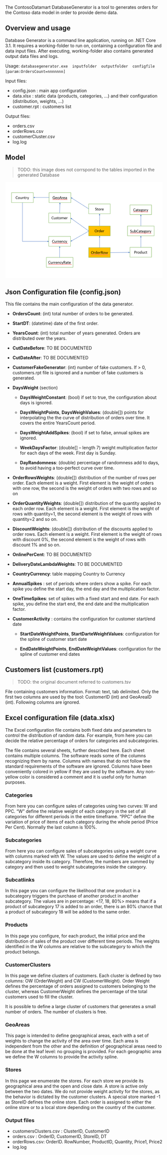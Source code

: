 The ContosoDatamart DatabaseGenerator is a tool to generates orders for the Contoso data model in order to provide demo data.

## Overview and usage
Database Generator  is a command line application, running on .NET Core 3.1. It requires a working-folder to run on, containing a configuration file and data input files. After executing, working-folder also contains generated output data files and logs.

Usage:  `databasegenerator.exe  inputfolder  outputfolder  configfile  [param:OrdersCount=nnnnnnn]`

Input files:
- config.json : main app configuration
- data.xlsx : static data (products, categories, …) and their configuration (distribution, weights, …)
- customer.rpt : customers list

Output files:
- orders.csv
- orderRows.csv
- customerCluster.csv
- log.log

## Model

> TODO: this image does not corrspond to the tables imported in the generated Database

<img src="images/contoso-datamart-model.png" with=280>

## Json Configuration file (config.json)

This file contains the main configuration of the data generator.
- **OrdersCount**: (int) total number of orders to be generated.

- **StartDT**: (datetime) date of the first order.

- **YearsCount**: (int) total number of years generated. Orders are distributed over the years.

- **CutDateBefore**: TO BE DOCUMENTED

- **CutDateAfter**: TO BE DOCUMENTED

- **CustomerFakeGenerator**: (int) number of fake customers. If > 0, customers.rpt file is ignored and a number of fake customers is generated.

- **DaysWeight** (section)

    - **DaysWeightConstant**: (bool) if set to true, the configuration about days is ignored.

    - **DaysWeightPoints**, **DaysWeighValues**: (double[]) points for interpolating the the curve of distribution of orders over time. It covers the entire YearsCount period.

    - **DaysWeightAddSpikes**: (bool) if set to false, annual spikes are ignored.

    - **WeekDaysFactor**: (double[] – length 7) weight multiplication factor for each days of the week. First day is Sunday.

    - **DayRandomness**: (double) percentage of randomness add to days, to avoid having a too-perfect curve over time.

- **OrderRowsWeights**: (double[]) distribution of the number of rows per order. Each element is a weight. First element is the weight of orders with one row, the second is the weight of orders with two rows and so on

- **OrderQuantityWeights**: (double[]) distribution of the quantity applied to each order row. Each element is a weight. First element is the weight of rows with quantity=1, the second element is the weight of rows with quantity=2 and so on.

- **DiscountWeights**: (double[]) distribution of the discounts applied to order rows. Each element is a weight. First element is the weight of rows with discount 0%, the second element is the weight of rows with discount 1% and so on.

- **OnlinePerCent**: TO BE DOCUMENTED

- **DeliveryDateLambdaWeights**: TO BE DOCUMENTED

- **CountryCurrency**: table mapping Country to Currency

- **AnnualSpikes**  : set of periods where orders show a spike. For each spike you define the start day, the end day and the multiplication factor.

- **OneTimeSpikes**: set of spikes with a fixed start and end date. For each spike, you define the start end, the end date and the multiplication factor.

- **CustomerActivity** : contains the configuration for customer start/end date

    - **StartDateWeightPoints**, **StartDarteWeightValues**: configuration for the spline of customer start date

    - **EndDateWeightPoints**, **EndDateWeightValues**: configuration for the spline of customer end dates


## Customers list (customers.rpt)
> TODO: the original document referred to customers.tsv

File containing customers information. Format: text, tab delimited. Only the first two columns are used by the tool: CustomerID (int) and GeoAreaID (int). Following columns are ignored.


## Excel configuration file (data.xlsx)

The Excel configuration file contains both fixed data and parameters to control the distribution of random data. For example, from here you can decide the relative percentage of orders for categories and subcategories.

The file contains several sheets, further described here. Each sheet contains multiple columns. The software reads some of the columns recognizing them by name. Columns with names that do not follow the standard requirements of the software are ignored. Columns have been conveniently colored in yellow if they are used by the software. Any non-yellow color is considered a comment and it is useful only for human purposes. 

### Categories
From here you can configure sales of categories using two curves: W and PPC. “W” define the relative weight of each category in the set of all categories for different periods in the entire timeframe. “PPC” define the variation of price of items of each category during the whole period (Price Per Cent). Normally the last column is 100%.

### Subcategories
From here you can configure sales of subcategories using a weight curve with columns marked with W. The values are used to define the weight of a subcategory inside its category. Therefore, the numbers are summed by category and then used to weight subcategories inside the category.

### Subcatlinks
In this page you can configure the likelihood that one product in a subcategory triggers the purchase of another product in another subcategory. The values are in percentage: <17, 18, 80%> means that if a product of subcategory 17 is added to an order, there is an 80% chance that a product of subcategory 18 will be added to the same order.

### Products
In this page you configure, for each product, the initial price and the distribution of sales of the product over different time periods. The weights identified in the W columns are relative to the subcategory to which the product belongs.

### CustomerClusters 
In this page we define clusters of customers. Each cluster is defined by two columns: OW (OrderWeight) and CW (CustomerWeight). Order Weight defines the percentage of orders assigned to customers belonging to the cluster, whereas CustomerWeight defines the percentage of the total customers used to fill the cluster.

It is possible to define a large cluster of customers that generates a small number of orders. The number of clusters is free.

### GeoAreas
This page is intended to define geographical areas, each with a set of weights to change the activity of the area over time. Each area is independent from the other and the definition of geographical areas need to be done at the leaf level: no grouping is provided.
For each geographic area we define the W columns to provide the activity spline.

### Stores
In this page we enumerate the stores. For each store we provide its geographical area and the open and close date. A store is active only between the two dates.
We do not provide weight activity for the stores, as the behavior is dictated by the customer clusters. A special store marked -1 as StoreID defines the online store.
Each order is assigned to either the online store or to a local store depending on the country of the customer.

### Output files

- customersClusters.csv : ClusterID, CustomerID
- orders.csv : OrderID, CustomerID, StoreID, DT  
- orderRows.csv: OrderID. RowNumber, ProductID, Quantity, Price1, Price2
- log.log
